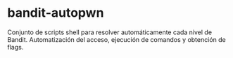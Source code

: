 # bandit-autopwn
Conjunto de scripts shell para resolver automáticamente cada nivel de Bandit. Automatización del acceso, ejecución de comandos y obtención de flags.
